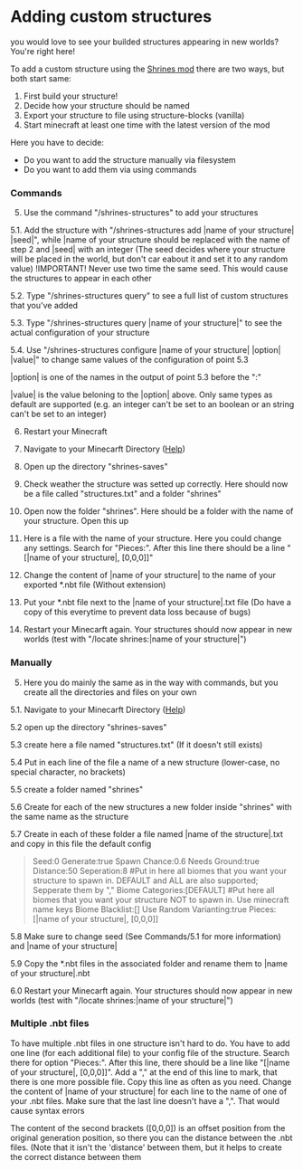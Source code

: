 # Adding custom structures

you would love to see your builded structures appearing in new worlds? You're right here!

To add a custom structure using the [Shrines mod](https://www.curseforge.com/minecraft/mc-mods/shrines-structures) there are two ways, but both start same:

1. First build your structure!
2. Decide how your structure should be named
3. Export your structure to file using structure-blocks (vanilla)
4. Start minecraft at least one time with the latest version of the mod

Here you have to decide:
- Do you want to add the structure manually via filesystem
- Do you want to add them via using commands

### Commands

5. Use the command "/shrines-structures" to add your structures

5.1. Add the structure with "/shrines-structures add |name of your structure| |seed|", while |name of your structure should be replaced with the name of step 2 and |seed| with an integer (The seed decides where your structure will be placed in the world, but don't car eabout it and set it to any random value)
!IMPORTANT! Never use two time the same seed. This would cause the structures to appear in each other

5.2. Type "/shrines-structures query" to see a full list of custom structures that you've added

5.3. Type "/shrines-structures query |name of your structure|" to see the actual configuration of your structure

5.4. Use "/shrines-structures configure |name of your structure| |option| |value|" to change same values of the configuration of point 5.3

|option| is one of the names in the output of point 5.3 before the ":"

|value| is the value beloning to the |option| above. Only same types as default are supported (e.g. an integer can't be set to an boolean or an string can't be set to an integer)

6. Restart your Minecraft

7. Navigate to your Minecarft Directory ([Help](https://help.minecraft.net/hc/en-us/articles/360035131551-Where-are-Minecraft-files-stored-))

8. Open up the directory "shrines-saves"

9. Check weather the structure was setted up correctly. Here should now be a file called "structures.txt" and a folder "shrines"

10. Open now the folder "shrines". Here should be a folder with the name of your structure. Open this up

11. Here is a file with the name of your structure. Here you could change any settings. Search for "Pieces:". After this line there should be a line "[|name of your structure|, [0,0,0]]"

12. Change the content of |name of your structure| to the name of your exported *.nbt file (Without extension)

13. Put your *.nbt file next to the |name of your structure|.txt file (Do have a copy of this everytime to prevent data loss because of bugs)

14. Restart your Minecarft again. Your structures should now appear in new worlds (test with "/locate shrines:|name of your structure|")

### Manually

5. Here you do mainly the same as in the way with commands, but you create all the directories and files on your own

5.1. Navigate to your Minecarft Directory ([Help](https://help.minecraft.net/hc/en-us/articles/360035131551-Where-are-Minecraft-files-stored-))

5.2 open up the directory "shrines-saves"

5.3 create here a file named "structures.txt" (If it doesn't still exists)

5.4 Put in each line of the file a name of a new structure (lower-case, no special character, no brackets)

5.5 create a folder named "shrines"

5.6 Create for each of the new structures a new folder inside "shrines" with the same name as the structure

5.7 Create in each of these folder a file named |name of the structure|.txt and copy in this file the default config 

> Seed:0
> Generate:true
> Spawn Chance:0.6
> Needs Ground:true
> Distance:50
> Seperation:8
> #Put in here all biomes that you want your structure to spawn in. DEFAULT and ALL are also supported; Sepperate them by ","
> Biome Categories:[DEFAULT]
> #Put here all biomes that you want your structure NOT to spawn in. Use minecraft name keys
> Biome Blacklist:[]
> Use Random Varianting:true
> Pieces:
> [|name of your structure|, [0,0,0]]

5.8 Make sure to change seed (See Commands/5.1 for more information) and |name of your structure|

5.9 Copy the *.nbt files in the associated folder and rename them to |name of your structure|.nbt

6.0 Restart your Minecarft again. Your structures should now appear in new worlds (test with "/locate shrines:|name of your structure|")

### Multiple .nbt files

To have multiple .nbt files in one structure isn't hard to do. You have to add one line (for each additional file) to your config file of the structure. Search there for option "Pieces:". After this line, there should be a line like "[|name of your structure|, [0,0,0]]". Add a "," at the end of this line to mark, that there is one more possible file. Copy this line as often as you need. Change the content of |name of your structure| for each line to the name of one of your .nbt files. Make sure that the last line doesn't have a ",". That would cause syntax errors

The content of the second brackets ([0,0,0]) is an offset position from the original generation position, so there you can the distance between the .nbt files. (Note that it isn't the 'distance' between them, but it helps to create the correct distance between them